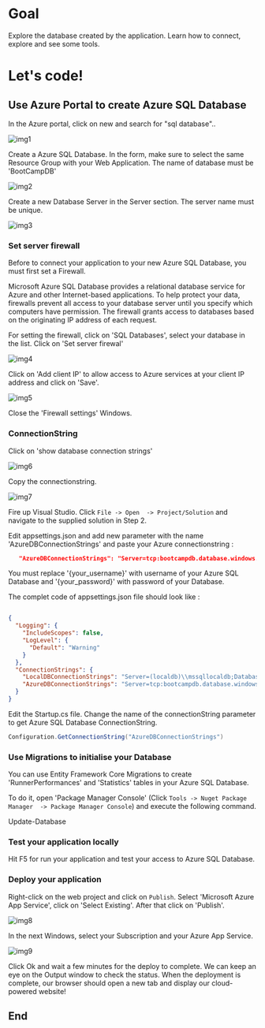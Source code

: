 # Goal

Explore the database created by the application. Learn how to connect, explore and see some tools.

# Let's code!

## Use Azure Portal to create Azure SQL Database 

In the Azure portal, click on new and search for "sql database"..

![img1][img1]

Create a Azure SQL Database. In the form, make sure to select the same Resource Group with your Web Application. The name of database must be 'BootCampDB'

![img2][img2]

Create a new Database Server in the Server section. The server name must be unique.

![img3][img3]

### Set server firewall

Before to connect your application to your new Azure SQL Database, you must first set a Firewall.

Microsoft Azure SQL Database provides a relational database service for Azure and other Internet-based applications. To help protect your data, firewalls prevent all access to your database server until you specify which computers have permission. The firewall grants access to databases based on the originating IP address of each request.

For setting the firewall, click on 'SQL Databases', select your database in the list. Click on 'Set server firewal'

![img4][img4]

Click on 'Add client IP' to allow access to Azure services at your client IP address and click on 'Save'. 

![img5][img5]

Close the 'Firewall settings' Windows.

### ConnectionString

Click on 'show database connection strings'  

![img6][img6]

Copy the connectionstring.

![img7][img7]

Fire up Visual Studio. Click `File -> Open  -> Project/Solution` and navigate to the supplied solution in Step 2.

Edit appsettings.json and add new parameter with the name 'AzureDBConnectionStrings' and paste your Azure connectionstring :

```json
   "AzureDBConnectionStrings": "Server=tcp:bootcampdb.database.windows.net,1433;Initial Catalog=BootcampDB;Persist Security Info=False;User ID={your_username};Password={your_password};MultipleActiveResultSets=False;Encrypt=True;TrustServerCertificate=False;Connection Timeout=30;"
```

You must replace '{your_username}' with username of your Azure SQL Database and '{your_password}' with password of your Database.

The complet code of appsettings.json file should look like :

```json

{
  "Logging": {
    "IncludeScopes": false,
    "LogLevel": {
      "Default": "Warning"
    }
  },
  "ConnectionStrings": {
    "LocalDBConnectionStrings": "Server=(localdb)\\mssqllocaldb;Database=BootCampDB;Trusted_Connection=True;MultipleActiveResultSets=true",
    "AzureDBConnectionStrings": "Server=tcp:bootcampdb.database.windows.net,1433;Initial Catalog=BootcampDB;Persist Security Info=False;User ID={your_username};Password={your_password};MultipleActiveResultSets=False;Encrypt=True;TrustServerCertificate=False;Connection Timeout=30;"
  }
}
```

Edit the Startup.cs file. Change the name of the connectionString parameter to get Azure SQL Database ConnectionString.

```cs
Configuration.GetConnectionString("AzureDBConnectionStrings")
```

### Use Migrations to initialise your Database

You can use Entity Framework Core Migrations to create 'RunnerPerformances' and 'Statistics' tables in your Azure SQL Database.

To do it, open 'Package Manager Console' (Click `Tools -> Nuget Package Manager  -> Package Manager Console`) and execute the following command.

Update-Database

### Test your application locally

Hit F5 for run your application and test your access to Azure SQL Database.

### Deploy your application

Right-click on the web project and click on `Publish`. Select 'Microsoft Azure App Service', click on 'Select Existing'. After that click on 'Publish'.

![img8][img8]

In the next Windows, select your Subscription and your Azure App Service.

![img9][img9]

Click Ok and wait a few minutes for the deploy to complete. We can keep an eye on the Output window to check the status. When the deployment is complete, our browser should open a new tab and display our cloud-powered website!


## End

[img1]: Media/img1.png 
[img2]: Media/img2.png 
[img3]: Media/img3.png 
[img4]: Media/img4.png 
[img5]: Media/img5.png 
[img6]: Media/img6.png 
[img7]: Media/img7.png 
[img8]: Media/img8.png 
[img9]: Media/img9.png 